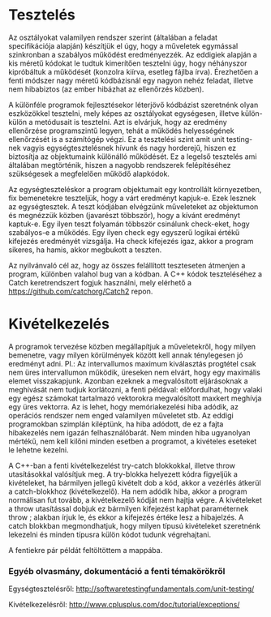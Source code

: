 # Tesztelés

Az osztályokat valamilyen rendszer szerint (általában a feladat specifikációja alapján) készítjük el úgy, hogy a műveletek egymással szinkronban a szabályos működést eredményezzék.
Az eddigiek alapján a kis méretű kódokat le tudtuk kimerítően tesztelni úgy, hogy néhányszor kipróbáltuk a működését (konzolra kiírva, esetleg fájlba írva).
Érezhetően a fenti módszer nagy méretű kódbázisnál egy nagyon nehéz feladat, illetve nem hibabiztos (az ember hibázhat az ellenőrzés közben).

A különféle programok fejlesztésekor léterjövő kódbázist szeretnénk olyan eszközökkel tesztelni, mely képes az osztályokat egységesen, illetve külön-külön a metódusait is tesztelni.
Azt is elvárjuk, hogy az eredmény ellenőrzése programszintű legyen, tehát a működés helyességének ellenőrzését is a számítógép végzi.
Ez a tesztelési szint amit unit testing-nek vagyis egységtesztelésnek hívunk és nagy horderejű, hiszen ez biztosítja az objektumaink különálló működését.
Ez a legelső tesztelés ami általában megtörténik, hiszen a nagyobb rendszerek felépítéséhez szükségesek a megfelelően működő alapkódok.

Az egységteszteléskor a program objektumait egy kontrollált környezetben, fix bemenetekre teszteljük, hogy a várt eredményt kapjuk-e.
Ezek lesznek az egységtesztek.
A teszt kódjában elvégzünk műveleteket az objektumon és megnézzük közben (javarészt többször), hogy a kívánt eredményt kaptuk-e.
Egy ilyen teszt folyamán többször csinálunk check-eket, hogy szabályos-e a működés.
Egy ilyen check egy egyszerű logikai értékű kifejezés eredményét vizsgálja.
Ha check kifejezés igaz, akkor a program sikeres, ha hamis, akkor megbukott a teszten.

Az nyilvánvaló cél az, hogy az összes felállított teszteseten átmenjen a program, különben valahol bug van a kódban.
A C++ kódok teszteléséhez a Catch keretrendszert fogjuk használni, mely elérhető a https://github.com/catchorg/Catch2 repon.

# Kivételkezelés
A programok tervezése közben megállapítjuk a műveletekről, hogy milyen bemenetre, vagy milyen körülmények között kell annak ténylegesen jó eredményt adni. Pl.: Az intervallumos maximum kiválasztás progtétel csak nem üres intervallumon működik, üreseken nem elvárt, hogy egy maximális elemet visszakapjunk. Azonban ezeknek a megvalósított eljárásoknak a meghívását nem tudjuk korlátozni, a fenti példával: előfordulhat, hogy valaki egy egész számokat tartalmazó vektorokra megvalósított maxkert meghívja egy üres vektorra. Az is lehet, hogy memóriakezelési hiba adódik, az operációs rendszer nem enged valamilyen műveletet stb. Az eddigi programokban szimplán kiléptünk, ha hiba adódott, de ez a fajta hibakezelés nem igazán felhasználóbarát. Nem minden hiba ugyanolyan mértékű, nem kell kilőni minden esetben a programot, a kivételes eseteket le lehetne kezelni.

A C++-ban a fenti kivételkezelést try-catch blokkokkal, illetve throw utasításokkal valósítjuk meg. A try-blokka helyezett kódra figyeljük a kivételeket, ha bármilyen jellegű kivételt dob a kód, akkor a vezérlés átkerül a catch-blokkhoz (kivételkezelő). Ha nem adódik hiba, akkor a program normálisan fut tovább, a kivételkezelő kódját nem hajtja végre. A kivételeket a throw utasítással dobjuk ez bármilyen kifejezést kaphat paraméternek throw <kif>; alakban írjuk le, és ekkor a kifejezés értéke lesz a hibajelzés. A catch blokkban megmondhatjuk, hogy milyen típusú kivételeket szeretnénk lekezelni és minden típusra külön kódot tudunk végrehajtani.
  
A fentiekre pár példát feltöltöttem a mappába.

### Egyéb olvasmány, dokumentáció a fenti témakörökről
Egységtesztelésről: http://softwaretestingfundamentals.com/unit-testing/

Kivételkezelésről: http://www.cplusplus.com/doc/tutorial/exceptions/
